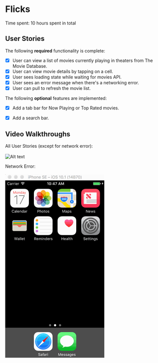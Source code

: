 # Flicks

Time spent: 10 hours spent in total

## User Stories

The following **required** functionality is complete:

* [X] User can view a list of movies currently playing in theaters from The Movie Database. 
* [X] User can view movie details by tapping on a cell.
* [X] User sees loading state while waiting for movies API. 
* [X] User sees an error message when there's a networking error. 
* [X] User can pull to refresh the movie list.

The following **optional** features are implemented:
* [X] Add a tab bar for Now Playing or Top Rated movies.
* [X] Add a search bar. 


## Video Walkthroughs 

All User Stories (except for network error):<br><br>
![Alt text](https://github.com/flamencoflsh/Flicks/blob/master/Flicks/Assets.xcassets/Flicks.gif)

Network Error:<br><br>
![Alt text](https://github.com/flamencoflsh/Flicks/blob/master/Flicks/Assets.xcassets/NetworkError.gif)
